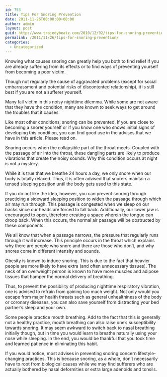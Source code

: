```yaml
---
id: 753
title: Tips For Snoring Prevention
date: 2011-11-26T00:00:00+00:00
author: admin
layout: post
guid: http://www.trajedybeatz.com/2010/12/02/tips-for-snoring-prevention/
permalink: /2011/11/26/tips-for-snoring-prevention/
categories:
  - Uncategorized
---
```

Knowing what causes snoring can greatly help you both to find relief if you are already suffering from its effects or to find ways of preventing yourself from becoming a poor victim.

Though not regularly the cause of aggravated problems (except for social embarrassment and potential risks of discontented relationship), it is still best if you are not a sufferer yourself.

Many fall victim in this noisy nighttime dilemma. While some are not aware that they have the condition, many are known to seek ways to get around the troubles that it causes.

Like most other conditions, snoring can be prevented. If you are close to becoming a snorer yourself or if you know one who shows initial signs of developing this condition, you can find good use in the advises that we have in this article. Please read on.

Snoring occurs when the collapsible part of the throat meets. Coupled with the passage of air into the throat, these dangling parts are likely to produce vibrations that create the noisy sounds. Why this condition occurs at night is not a mystery.

While it is true that we breathe 24 hours a day, we only snore when our body is totally relaxed. Thus, it is often advised that snorers maintain a tensed sleeping position until the body gets used to this state. 

If you do not like the idea, however, you can prevent snoring through practicing a sideward sleeping position to widen the passage through which air may run through. This passage is congested when we sleep on our backs since our heads are forced to fall back. Additionally, our lower jaw is encouraged to open, therefore creating a space wherein the tongue can droop back. When this occurs, the normal air passage will be obstructed by these components.

We all know that when a passage narrows, the pressure that regularly runs through it will increase. This principle occurs in the throat which explains why there are people who snore and there are those who don&#8217;t, and why snores come in different intensity and sounds.

Obesity is known to induce snoring. This is due to the fact that heavier people are more likely to have extra (and often unnecessary tissues). The neck of an overweight person is known to have more muscles and adipose tissues that hamper the normal delivery of breathing.

Thus, to prevent the possibility of producing nighttime respiratory vibration, one is advised to refrain from gaining too much weight. Not only would you escape from major health threats such as general unhealthiness of the body or coronary diseases, you can also save yourself from distracting your bed partner&#8217;s sleep and your own.

Some people practice mouth breathing. Add to the fact that this is generally not a healthy practice, mouth breathing can also raise one&#8217;s susceptibility towards snoring. It may seem awkward to switch back to nasal breathing initially though, but in time you would learn to breathe naturally using your nose while sleeping. In the end, you would be thankful that you took time and learned patience in eliminating this habit.

If you would notice, most advises in preventing snoring concern lifestyle-changing practices. This is because snoring, as a whole, don&#8217;t necessarily have to root from biological causes while we may find sufferers who are actually bothered by nasal deformities or extra large adenoids and tonsils.